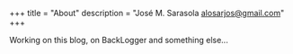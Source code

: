 +++
title = "About"
description = "José M. Sarasola <alosarjos@gmail.com>"
+++

Working on this blog, on BackLogger and something else...
